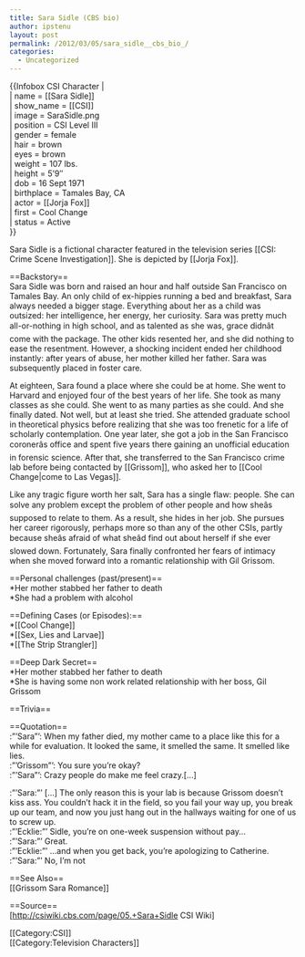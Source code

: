 ```yaml
---
title: Sara Sidle (CBS bio)
author: ipstenu
layout: post
permalink: /2012/03/05/sara_sidle__cbs_bio_/
categories:
  - Uncategorized
---
```

{{Infobox CSI Character |  
| name = [[Sara Sidle]]  
| show_name = [[CSI]]  
| image = SaraSidle.png  
| position = CSI Level III  
| gender = female  
| hair = brown  
| eyes = brown  
| weight = 107 lbs.  
| height = 5&#8217;9&#8243;  
| dob = 16 Sept 1971  
| birthplace = Tamales Bay, CA  
| actor = [[Jorja Fox]]  
| first = Cool Change  
| status = Active  
}}

Sara Sidle is a fictional character featured in the television series [[CSI: Crime Scene Investigation]]. She is depicted by [[Jorja Fox]].

==Backstory==  
Sara Sidle was born and raised an hour and half outside San Francisco on Tamales Bay. An only child of ex-hippies running a bed and breakfast, Sara always needed a bigger stage. Everything about her as a child was outsized: her intelligence, her energy, her curiosity. Sara was pretty much all-or-nothing in high school, and as talented as she was, grace didnât come with the package. The other kids resented her, and she did nothing to ease the resentment. However, a shocking incident ended her childhood instantly: after years of abuse, her mother killed her father. Sara was subsequently placed in foster care. 

At eighteen, Sara found a place where she could be at home. She went to Harvard and enjoyed four of the best years of her life. She took as many classes as she could. She went to as many parties as she could. And she finally dated. Not well, but at least she tried. She attended graduate school in theoretical physics before realizing that she was too frenetic for a life of scholarly contemplation. One year later, she got a job in the San Francisco coronerâs office and spent five years there gaining an unofficial education in forensic science. After that, she transferred to the San Francisco crime lab before being contacted by [[Grissom]], who asked her to [[Cool Change|come to Las Vegas]]. 

Like any tragic figure worth her salt, Sara has a single flaw: people. She can solve any problem except the problem of other people and how sheâs supposed to relate to them. As a result, she hides in her job. She pursues her career rigorously, perhaps more so than any of the other CSIs, partly because sheâs afraid of what sheâd find out about herself if she ever slowed down. Fortunately, Sara finally confronted her fears of intimacy when she moved forward into a romantic relationship with Gil Grissom. 

==Personal challenges (past/present)==  
*Her mother stabbed her father to death  
*She had a problem with alcohol

==Defining Cases (or Episodes):==  
*[[Cool Change]]  
*[[Sex, Lies and Larvae]]  
*[[The Strip Strangler]]

==Deep Dark Secret==  
*Her mother stabbed her father to death  
*She is having some non work related relationship with her boss, Gil Grissom

==Trivia==

==Quotation==  
:&#8221;&#8217;Sara&#8221;&#8217;: When my father died, my mother came to a place like this for a while for evaluation. It looked the same, it smelled the same. It smelled like lies.  
:&#8221;&#8217;Grissom&#8221;&#8217;: You sure you&#8217;re okay?  
:&#8221;&#8217;Sara&#8221;&#8217;: Crazy people do make me feel crazy.[&#8230;]

:&#8221;&#8217;Sara:&#8221;&#8217; [&#8230;] The only reason this is your lab is because Grissom doesn&#8217;t kiss ass. You couldn&#8217;t hack it in the field, so you fail your way up, you break up our team, and now you just hang out in the hallways waiting for one of us to screw up.  
:&#8221;&#8217;Ecklie:&#8221;&#8217; Sidle, you&#8217;re on one-week suspension without pay&#8230;  
:&#8221;&#8217;Sara:&#8221;&#8217; Great.  
:&#8221;&#8217;Ecklie:&#8221;&#8217; &#8230;and when you get back, you&#8217;re apologizing to Catherine.  
:&#8221;&#8217;Sara:&#8221;&#8217; No, I&#8217;m not

==See Also==  
[[Grissom Sara Romance]]

==Source==  
[http://csiwiki.cbs.com/page/05.+Sara+Sidle CSI Wiki]

[[Category:CSI]]  
[[Category:Television Characters]]